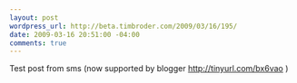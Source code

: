 ```yaml
--- 
layout: post
wordpress_url: http://beta.timbroder.com/2009/03/16/195/
date: 2009-03-16 20:51:00 -04:00
comments: true
---
```

Test post from sms (now supported by blogger <a href="http://tinyurl.com/bx6vao">http://tinyurl.com/bx6vao</a> )
